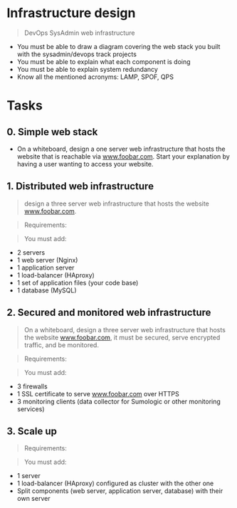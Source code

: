 # Infrastructure design
> DevOps
> SysAdmin
> web infrastructure

- You must be able to draw a diagram covering the web stack you built with the sysadmin/devops track projects
- You must be able to explain what each component is doing
- You must be able to explain system redundancy
- Know all the mentioned acronyms: LAMP, SPOF, QPS

# Tasks
## 0. Simple web stack
- On a whiteboard, design a one server web infrastructure that hosts the website that is reachable via www.foobar.com. Start your explanation by having a user wanting to access your website.

## 1. Distributed web infrastructure
> design a three server web infrastructure that hosts the website www.foobar.com.

> Requirements:

> You must add:
- 2 servers
- 1 web server (Nginx)
- 1 application server
- 1 load-balancer (HAproxy)
- 1 set of application files (your code base)
- 1 database (MySQL)

## 2. Secured and monitored web infrastructure
> On a whiteboard, design a three server web infrastructure that hosts the website www.foobar.com, it must be secured, serve encrypted traffic, and be monitored.

> Requirements:

> You must add:
- 3 firewalls
- 1 SSL certificate to serve www.foobar.com over HTTPS
- 3 monitoring clients (data collector for Sumologic or other monitoring services)


## 3. Scale up
> Requirements:

> You must add:
- 1 server
- 1 load-balancer (HAproxy) configured as cluster with the other one
- Split components (web server, application server, database) with their own server

